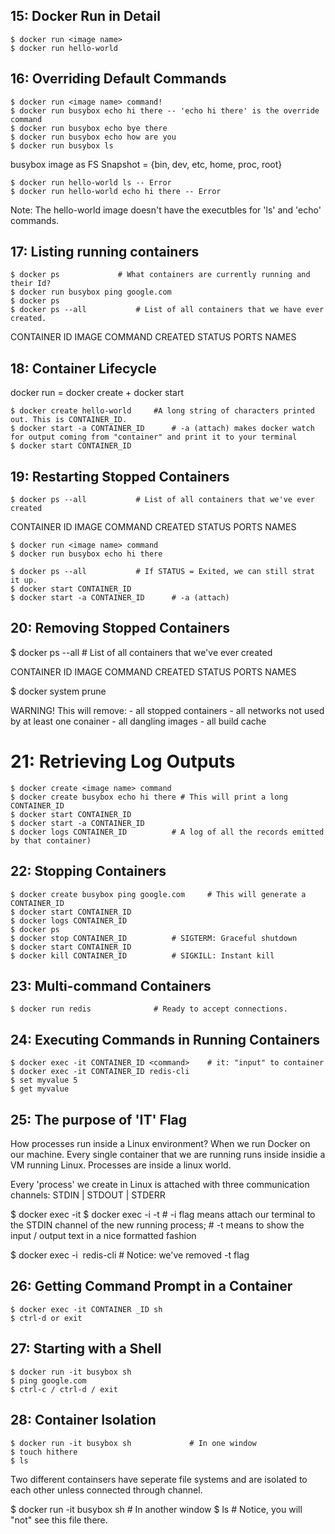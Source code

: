 ## 15: Docker Run in Detail

```
$ docker run <image name>
$ docker run hello-world
```

## 16: Overriding Default Commands

```
$ docker run <image name> command!
$ docker run busybox echo hi there -- 'echo hi there' is the override command
$ docker run busybox echo bye there
$ docker run busybox echo how are you
$ docker run busybox ls
```

busybox image as FS Snapshot = {bin, dev, etc, home, proc, root}

```
$ docker run hello-world ls -- Error
$ docker run hello-world echo hi there -- Error
```

Note: The hello-world image doesn't have the executbles for 'ls' and 'echo' commands.

## 17: Listing running containers

```
$ docker ps				# What containers are currently running and their Id?
$ docker run busybox ping google.com
$ docker ps
$ docker ps --all 			# List of all containers that we have ever created.
```

CONTAINER ID	IMAGE	COMMAND		CREATED		STATUS		PORTS		NAMES

## 18: Container Lifecycle

docker run = docker create + docker start

```
$ docker create hello-world		#A long string of characters printed out. This is CONTAINER_ID.
$ docker start -a CONTAINER_ID 		# -a (attach) makes docker watch for output coming from "container" and print it to your terminal
$ docker start CONTAINER_ID
```

## 19: Restarting Stopped Containers

```
$ docker ps --all 			# List of all containers that we've ever created
```

CONTAINER ID        IMAGE               COMMAND             CREATED             STATUS              PORTS               NAMES

```
$ docker run <image name> command
$ docker run busybox echo hi there
```

```
$ docker ps --all 			# If STATUS = Exited, we can still strat it up.
$ docker start CONTAINER_ID
$ docker start -a CONTAINER_ID		# -a (attach)
```

## 20: Removing Stopped Containers

$ docker ps --all			# List of all containers that we've ever created

CONTAINER ID        IMAGE               COMMAND             CREATED             STATUS              PORTS               NAMES

$ docker system prune

WARNING! This will remove:
	- all stopped containers
	- all networks not used by at least one conainer
	- all dangling images
	- all build cache


# 21: Retrieving Log Outputs

```
$ docker create <image name> command
$ docker create busybox echo hi there # This will print a long CONTAINER_ID
$ docker start CONTAINER_ID
$ docker start -a CONTAINER_ID
$ docker logs CONTAINER_ID 			# A log of all the records emitted by that container)
```

## 22: Stopping Containers

```
$ docker create busybox ping google.com 	# This will generate a CONTAINER_ID
$ docker start CONTAINER_ID
$ docker logs CONTAINER_ID
$ docker ps
$ docker stop CONTAINER_ID 			# SIGTERM: Graceful shutdown
$ docker start CONTAINER_ID
$ docker kill CONTAINER_ID 			# SIGKILL: Instant kill
```

## 23: Multi-command Containers

```
$ docker run redis 				# Ready to accept connections. 
```

## 24: Executing Commands in Running Containers

```
$ docker exec -it CONTAINER_ID <command> 	# it: "input" to container
$ docker exec -it CONTAINER_ID redis-cli
$ set myvalue 5
$ get myvalue
```

## 25: The purpose of 'IT' Flag

How processes run inside a Linux environment? When we run Docker on our machine. Every single container that we are running 
runs inside insidie a VM running Linux. Processes are inside a linux world.

Every 'process' we create in Linux is attached with three communication channels: STDIN | STDOUT | STDERR

$ docker exec -it 
$ docker exec -i -t # -i flag means attach our terminal to the STDIN channel of the new running process; 
		    # -t means to show the input / output text in a nice formatted fashion


$ docker exec -i <image id> redis-cli # Notice: we've removed -t flag

## 26: Getting Command Prompt in a Container

```
$ docker exec -it CONTAINER _ID sh
$ ctrl-d or exit
```

## 27: Starting with a Shell

```
$ docker run -it busybox sh
$ ping google.com
$ ctrl-c / ctrl-d / exit
```

## 28: Container Isolation

```
$ docker run -it busybox sh 			# In one window
$ touch hithere
$ ls
```

Two different containsers have seperate file systems and are isolated to each other unless connected through channel.

$ docker run -it busybox sh 			# In another window
$ ls 						# Notice, you will "not" see this file there.
